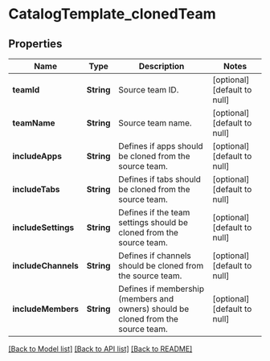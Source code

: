 # CatalogTemplate_clonedTeam
## Properties

| Name | Type | Description | Notes |
|------------ | ------------- | ------------- | -------------|
| **teamId** | **String** | Source team ID. | [optional] [default to null] |
| **teamName** | **String** | Source team name. | [optional] [default to null] |
| **includeApps** | **String** | Defines if apps should be cloned from the source team. | [optional] [default to null] |
| **includeTabs** | **String** | Defines if tabs should be cloned from the source team. | [optional] [default to null] |
| **includeSettings** | **String** | Defines if the team settings should be cloned from the source team. | [optional] [default to null] |
| **includeChannels** | **String** | Defines if channels should be cloned from the source team. | [optional] [default to null] |
| **includeMembers** | **String** | Defines if membership (members and owners) should be cloned from the source team. | [optional] [default to null] |

[[Back to Model list]](../README.md#documentation-for-models) [[Back to API list]](../README.md#documentation-for-api-endpoints) [[Back to README]](../README.md)

